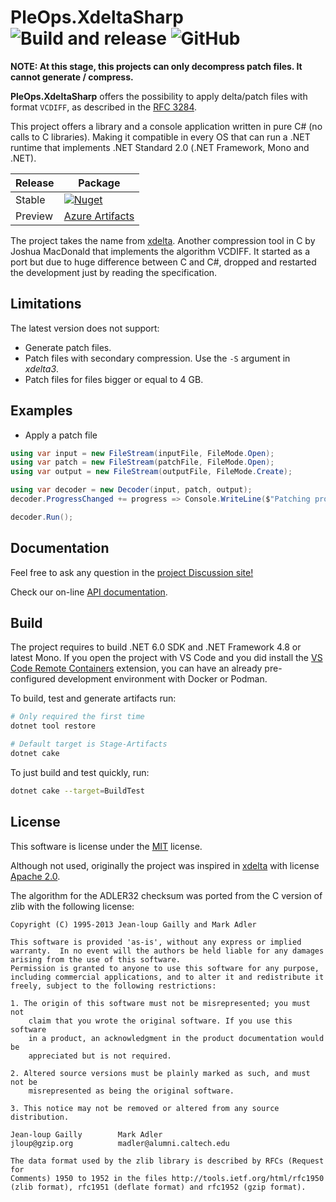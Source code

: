 # PleOps.XdeltaSharp ![Build and release](https://github.com/pleonex/xdelta-sharp/workflows/Build%20and%20release/badge.svg) ![GitHub](https://img.shields.io/github/license/pleonex/xdelta-sharp)

**NOTE: At this stage, this projects can only decompress patch files. It cannot
generate / compress.**

**PleOps.XdeltaSharp** offers the possibility to apply delta/patch files with
format `VCDIFF`, as described in the
[RFC 3284](https://tools.ietf.org/html/rfc3284).

This project offers a library and a console application written in pure C# (no
calls to C libraries). Making it compatible in every OS that can run a .NET
runtime that implements .NET Standard 2.0 (.NET Framework, Mono and .NET).

<!-- prettier-ignore -->
| Release | Package                                                           |
| ------- | ----------------------------------------------------------------- |
| Stable  | [![Nuget](https://img.shields.io/nuget/v/PleOps.XdeltaSharp?label=nuget.org&logo=nuget)](https://www.nuget.org/packages/PleOps.XdeltaSharp) |
| Preview | [Azure Artifacts](https://dev.azure.com/pleonex/Pleosoft/_packaging?_a=feed&feed=Pleosoft-Preview) |

The project takes the name from [xdelta](https://github.com/jmacd/xdelta).
Another compression tool in C by Joshua MacDonald that implements the algorithm
VCDIFF. It started as a port but due to huge difference between C and C#,
dropped and restarted the development just by reading the specification.

## Limitations

The latest version does not support:

- Generate patch files.
- Patch files with secondary compression. Use the `-S` argument in _xdelta3_.
- Patch files for files bigger or equal to 4 GB.

## Examples

- Apply a patch file

```csharp
using var input = new FileStream(inputFile, FileMode.Open);
using var patch = new FileStream(patchFile, FileMode.Open);
using var output = new FileStream(outputFile, FileMode.Create);

using var decoder = new Decoder(input, patch, output);
decoder.ProgressChanged += progress => Console.WriteLine($"Patching progress: {progress}";

decoder.Run();
```

## Documentation

Feel free to ask any question in the
[project Discussion site!](https://github.com/pleonex/xdelta-sharp/discussions)

Check our on-line [API documentation](https://pleonex.dev/xdelta-sharp/).

## Build

The project requires to build .NET 6.0 SDK and .NET Framework 4.8 or latest
Mono. If you open the project with VS Code and you did install the
[VS Code Remote Containers](https://code.visualstudio.com/docs/remote/containers)
extension, you can have an already pre-configured development environment with
Docker or Podman.

To build, test and generate artifacts run:

```sh
# Only required the first time
dotnet tool restore

# Default target is Stage-Artifacts
dotnet cake
```

To just build and test quickly, run:

```sh
dotnet cake --target=BuildTest
```

## License

This software is license under the
[MIT](https://choosealicense.com/licenses/mit/) license.

Although not used, originally the project was inspired in
[xdelta](https://github.com/jmacd/xdelta) with license
[Apache 2.0](https://spdx.org/licenses/Apache-2.0.html).

The algorithm for the ADLER32 checksum was ported from the C version of zlib
with the following license:

```plain
Copyright (C) 1995-2013 Jean-loup Gailly and Mark Adler

This software is provided 'as-is', without any express or implied
warranty.  In no event will the authors be held liable for any damages
arising from the use of this software.
Permission is granted to anyone to use this software for any purpose,
including commercial applications, and to alter it and redistribute it
freely, subject to the following restrictions:

1. The origin of this software must not be misrepresented; you must not
    claim that you wrote the original software. If you use this software
    in a product, an acknowledgment in the product documentation would be
    appreciated but is not required.

2. Altered source versions must be plainly marked as such, and must not be
    misrepresented as being the original software.

3. This notice may not be removed or altered from any source distribution.

Jean-loup Gailly        Mark Adler
jloup@gzip.org          madler@alumni.caltech.edu

The data format used by the zlib library is described by RFCs (Request for
Comments) 1950 to 1952 in the files http://tools.ietf.org/html/rfc1950
(zlib format), rfc1951 (deflate format) and rfc1952 (gzip format).
```
